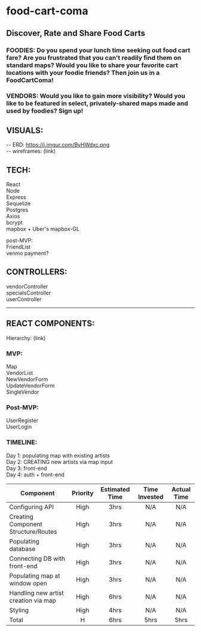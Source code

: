 # food-cart-coma
## Discover, Rate and Share Food Carts

### FOODIES: Do you spend your lunch time seeking out food cart fare? Are you frustrated that you can't readily find them on standard maps? Would you like to share your favorite cart locations with your foodie friends? Then join us in a FoodCartComa! 

### VENDORS: Would you like to gain more visibility? Would you like to be featured in select, privately-shared maps made and used by foodies? Sign up! 

## VISUALS:  

-- ERD: https://i.imgur.com/BvHWdxc.png  
-- wireframes: (link)  


## TECH: 

React  
Node  
Express  
Sequelize  
Postgres  
Axios  
bcrypt  
mapbox + Uber's mapbox-GL  

post-MVP:  
FriendList  
venmo payment?   



## CONTROLLERS:  
vendorController  
specialsController   
userController  


----
## REACT COMPONENTS:  
Hierarchy: (link)  

### MVP:  
Map  
VendorList  
NewVendorForm  
UpdateVendorForm  
SingleVendor  

### Post-MVP:
UserRegister  
UserLogin  


### TIMELINE: 
Day 1: populating map with existing artists  
Day 2: CREATING new artists via map input  
Day 3: front-end  
Day 4: auth + front-end





| Component | Priority | Estimated Time | Time Invested | Actual Time |
| --- | :---: |  :---: | :---: | :---: |
| Configuring API | High | 3hrs| N/A | N/A |
| Creating Component Structure/Routes | High | 3hrs| N/A | N/A |
| Populating database | High | 3hrs| N/A | N/A |
| Connecting DB with front-end | High | 3hrs| N/A | N/A |
| Populating map at window open | High | 3hrs| N/A | N/A |
| Handling new artist creation via map | High | 6hrs| N/A | N/A |
| Styling | High | 4hrs| N/A | N/A |
| Total | H | 6hrs| 5hrs | 5hrs |


